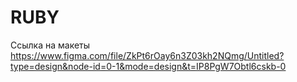 # RUBY
Ссылка на макеты https://www.figma.com/file/ZkPt6rOay6n3Z03kh2NQmg/Untitled?type=design&node-id=0-1&mode=design&t=IP8PgW7Obtl6cskb-0
